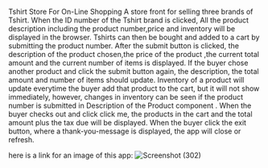 Tshirt Store For On-Line Shopping
A store front for selling three brands of Tshirt.
When the ID number of the Tshirt brand is clicked, All the product description including the product number,price and inventory will be displayed in the browser.
Tshirts can then be bought and added to a cart by submitting the product number.
After the submit button is clicked, the description of the product chosen,the price of the product ,the current total amount and the current number of items is displayed.
If the buyer chose another product and click the submit button again, the description, the total amount and number of items should update.
Inventory of a product will update everytime the buyer add that product to the cart, but it will not show immediately, however, changes in inventory 
can be seen if the product number is submitted in Description of the Product component .
When the buyer checks out and click click me, the products in the cart and the total amount plus the tax due will be displayed.
When the buyer click the exit button, where a thank-you-message is displayed, the app will close or refresh.

here is a link for an image of this app:
![Screenshot (302)](https://github.com/RicVUy/phase-1-project-tshirtStore/assets/126643320/82b83686-c5bf-40e4-ba70-66099631a701)
